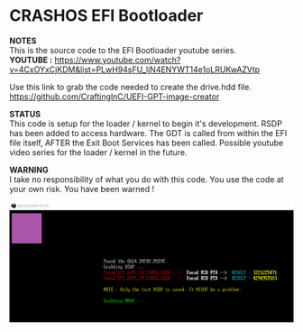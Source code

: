 # CRASHOS EFI Bootloader  
  
**NOTES**  
    This is the source code to the EFI Bootloader youtube series.  
	**YOUTUBE :** https://www.youtube.com/watch?v=4CxOYxCjKDM&list=PLwH94sFU_ljN4ENYWT14e1oLRUKwAZVtp  
	
	
Use this link to grab the code needed to create the drive.hdd file.  
https://github.com/CraftingInC/UEFI-GPT-image-creator  
  
  
  
**STATUS**  
    This code is setup for the loader / kernel to begin it's development. RSDP has been added to access hardware. The GDT is called from within the EFI file itself, AFTER the Exit Boot Services has been called. Possible youtube video series for the loader / kernel in the future.  
  
  
  
**WARNING**  
    I take no responsibility of what you do with this code. You use the code at your own risk. You have been warned !  
	

![Current Progress](progress.png)  
	
	